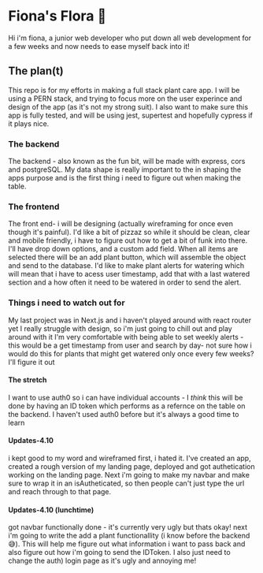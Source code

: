 # Fiona's Flora :seedling:
Hi i'm fiona, a junior web developer who put down all web development for a few weeks and now needs to ease myself back into it!

## The plan(t)
This repo is for my efforts in making a full stack plant care app. I will be using a PERN stack, and trying to focus more on the user experince and design of the app (as it's not my strong suit). I also want to make sure this app is fully tested, and will be using jest, supertest and hopefully cypress if it plays nice.

### The backend
The backend - also known as the fun bit, will be made with express, cors and postgreSQL. My data shape is really important to the in shaping the apps purpose and is the first thing i need to figure out when making the table. 

### The frontend 
The front end- i will be designing (actually wireframing for once even though it's painful). I'd like a bit of pizzaz so while it should be clean, clear and mobile friendly, i have to figure out how to get a bit of funk into there. I'll have drop down options, and a custom add field. When all items are selected there will be an add plant button, which will assemble the object and send to the database. I'd like to make plant alerts for watering which will mean that i have to acess user timestamp, add that with a last watered section and a how often it need to be watered in order to send the alert. 

### Things i need to watch out for
My last project was in Next.js and i haven't played around with react router yet 
I really struggle with design, so i'm just going to chill out and play around with it 
I'm very comfortable with being able to set weekly alerts - this would be a get timestamp from user and search by day- not sure how i would do this for plants that might get watered only once every few weeks? I'll figure it out 


#### The stretch 
I want to use auth0 so i can have individual accounts - I *think* this will be done by having an ID token which performs as a refernce on the table on the backend. I haven't used auth0 before but it's always a good time to learn 

#### Updates-4.10
i kept good to my word and wireframed first, i hated it. I've created an app, created a rough version of my landing page, deployed and got authetication working on the landing page. Next i'm going to make my navbar and make sure to wrap it in an isAutheticated, so then people can't just type the url and reach through to that page. 

#### Updates-4.10 (lunchtime)
got navbar functionally done - it's currently very ugly but thats okay! next i'm going to write the add a plant functionallity (i know before the backend :sweat_smile:). This will help me figure out what information i want to pass back and also figure out how i'm going to send the IDToken. I also just need to change the auth) login page as it's ugly and annoying me!
